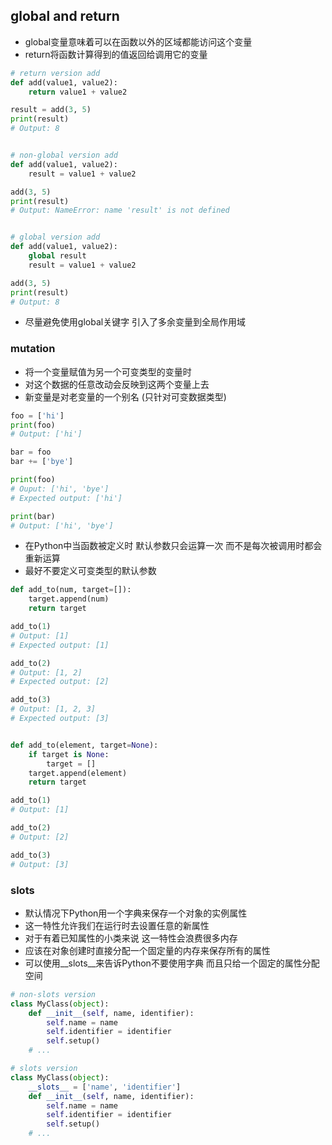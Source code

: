 ## global and return

- global变量意味着可以在函数以外的区域都能访问这个变量
- return将函数计算得到的值返回给调用它的变量

```Python
# return version add
def add(value1, value2):
    return value1 + value2

result = add(3, 5)
print(result)
# Output: 8


# non-global version add
def add(value1, value2):
    result = value1 + value2

add(3, 5)
print(result)
# Output: NameError: name 'result' is not defined


# global version add
def add(value1, value2):
    global result
    result = value1 + value2

add(3, 5)
print(result)
# Output: 8
```

- 尽量避免使用global关键字 引入了多余变量到全局作用域


### mutation

- 将一个变量赋值为另一个可变类型的变量时
- 对这个数据的任意改动会反映到这两个变量上去
- 新变量是对老变量的一个别名 (只针对可变数据类型)

```Python
foo = ['hi']
print(foo)
# Output: ['hi']

bar = foo
bar += ['bye']

print(foo)
# Ouput: ['hi', 'bye']
# Expected output: ['hi']

print(bar)
# Output: ['hi', 'bye']
```

- 在Python中当函数被定义时 默认参数只会运算一次 而不是每次被调用时都会重新运算
- 最好不要定义可变类型的默认参数

```Python
def add_to(num, target=[]):
    target.append(num)
    return target

add_to(1)
# Output: [1]
# Expected output: [1]

add_to(2)
# Output: [1, 2]
# Expected output: [2]

add_to(3)
# Output: [1, 2, 3]
# Expected output: [3]


def add_to(element, target=None):
    if target is None:
        target = []
    target.append(element)
    return target

add_to(1)
# Output: [1]

add_to(2)
# Output: [2]

add_to(3)
# Output: [3]
```

### __slots__

- 默认情况下Python用一个字典来保存一个对象的实例属性
- 这一特性允许我们在运行时去设置任意的新属性
- 对于有着已知属性的小类来说 这一特性会浪费很多内存
- 应该在对象创建时直接分配一个固定量的内存来保存所有的属性
- 可以使用__slots__来告诉Python不要使用字典 而且只给一个固定的属性分配空间

```Python
# non-slots version
class MyClass(object):
    def __init__(self, name, identifier):
        self.name = name
        self.identifier = identifier
        self.setup()
    # ...

# slots version
class MyClass(object):
    __slots__ = ['name', 'identifier']
    def __init__(self, name, identifier):
        self.name = name
        self.identifier = identifier
        self.setup()
    # ...     
```